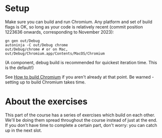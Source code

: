 # Setup

Make sure you can build and run Chromium. Any platform and set of build flags is
OK, so long as your code is relatively recent (commit position 1223636 onwards,
corresponding to November 2023):

```shell
gn gen out/Debug
autoninja -C out/Debug chrome
out/Debug/chrome # or on Mac, out/Debug/Chromium.app/Contents/MacOS/Chromium
```

(A component, debug build is recommended for quickest iteration time. This
is the default!)

See [How to build Chromium](https://www.chromium.org/developers/how-tos/get-the-code/)
if you aren't already at that point. Be warned - setting up to build Chromium
takes time.

# About the exercises

This part of the course has a series of exercises which build on each other.
We'll be doing them spread throughout the course instead of just at the end.
If you don't have time to complete a certain part, don't worry: you can
catch up in the next slot.